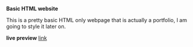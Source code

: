 **Basic HTML website**

This is a pretty basic HTML only webpage that is actually a portfolio, I am going to style it later on.

**live preview**
[link](https://01basicsite.netlify.app/)